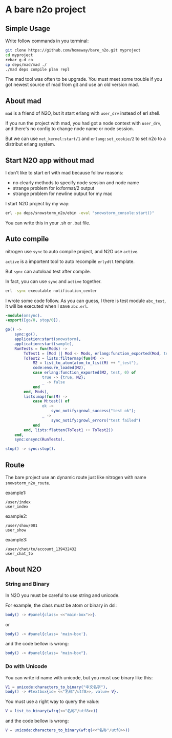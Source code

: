 A bare n2o project
==================

## Simple Usage
Write follow commands in you terminal:
```` bash
git clone https://github.com/homeway/bare_n2o.git myproject
cd myproject
rebar g-d co
cp deps/mad/mad ./
./mad deps compile plan repl
````
The mad tool was often to be upgrade. You must meet some trouble if you got newest source of mad from git and use an old version mad.

## About mad
`mad` is a friend of N2O, but it start erlang with `user_drv` instead of erl shell.

If you run the project with mad, you had got a node context with `user_drv`, and there's no config to change node name or node session.

But we can use `net_kernel:start/1` and `erlang:set_cookie/2` to set n2o to a distribut erlang system.

## Start N2O app without mad
I don't like to start erl with mad because follow reasons:
* no clearly methods to specify node session and node name
* strange problem for io:format/2 output
* strange problem for newline output for my mac

I start N2O project by my way:
```` bash
erl -pa deps/snowstorm_n2o/ebin -eval "snowstorm_console:start()"
````
You can write this in your .sh or .bat file.

## Auto compile
nitrogen use `sync` to auto compile project, and N2O use `active`.

`active` is a importent tool to auto recompile `erlydtl` template.

But `sync` can autoload test after compile.

In fact, you can use `sync` and `active` together.

```` bash
erl -sync executable notification_center
````

I wrote some code follow.
As you can guess, I there is test module `abc_test`, it will be executed when I save `abc.erl`.

```` erlang
-module(onsync).
-export([go/0, stop/0]).

go() ->
    sync:go(),
    application:start(snowstorm),
    application:start(sample),
    RunTests = fun(Mods) ->
        ToTest1 = [Mod || Mod <- Mods, erlang:function_exported(Mod, test, 0)],
        ToTest2 = lists:filtermap(fun(M) ->
            M2 = list_to_atom(atom_to_list(M) ++ "_test"),
            code:ensure_loaded(M2),
            case erlang:function_exported(M2, test, 0) of
                true -> {true, M2};
                _ -> false
            end
        end, Mods),
        lists:map(fun(M) ->
            case M:test() of
                ok ->
                    sync_notify:growl_success("test ok");
                _ ->
                    sync_notify:growl_errors("test failed")
            end
        end, lists:flatten(ToTest1 ++ ToTest2))
    end,
    sync:onsync(RunTests).

stop() -> sync:stop().
````

## Route
The bare project use an dynamic route just like nitrogen with name `snowstorm_n2o_route`.

example1:
````
/user/index
user_index
````

example2:
````
/user/show/001
user_show
````

example3:
````
/user/chat/to/account_139432432
user_chat_to
````

## About N2O
### String and Binary
In N2O you must be careful to use string and unicode.

For example, the class must be atom or binary in dsl:
``` erlang
body() -> #panel{class= <<"main-box">>}.
```
or
``` erlang
body() -> #panel{class= 'main-box'}.
```
and the code bellow is wrong:
``` erlang
body() -> #panel{class= "main-box"}.
```
### Do with Unicode
You can write id name with unicode, but you must use binary like this:
``` erlang
V1 = unicode:characters_to_binary("中文名字"),
body() -> #textbox{id= <<"名称"/utf8>>, value= V}.
```
You must use a right way to query the value:
``` erlang
V = list_to_binary(wf:q(<<"名称"/utf8>>))
```
and the code bellow is wrong:
``` erlang
V = unicode:characters_to_binary(wf:q(<<"名称"/utf8>>))
``` 
